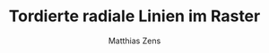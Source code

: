 ---
title: Tordierte radiale Linien im Raster
author: Matthias Zens
term: WS20-21
context: gg
target: https://mzens.pages.coco.study/startercode-gestaltungsportfolio-2020/result-punkt-linie-flaeche/
---